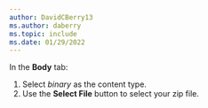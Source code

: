 ```yaml
---
author: DavidCBerry13
ms.author: daberry
ms.topic: include
ms.date: 01/29/2022
---
```

In the **Body** tab:

1. Select *binary* as the content type.
1. Use the **Select File** button to select your zip file.